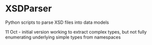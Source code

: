 # XSDParser
Python scripts to parse XSD files into data models

11 Oct - initial version working to extract complex types, but not fully enumerating underlying simple types from namespaces
